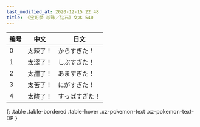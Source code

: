 ```yaml
---
last_modified_at: 2020-12-15 22:48
title: 《宝可梦 珍珠／钻石》文本 540
---
```

| 编号 | 中文 | 日文 |
| ---- | ---- | ---- |
| 0 | 太辣了！ | からすぎた！ |
| 1 | 太涩了！ | しぶすぎた！ |
| 2 | 太甜了！ | あますぎた！ |
| 3 | 太苦了！ | にがすぎた！ |
| 4 | 太酸了！ | すっぱすぎた！ |
{: .table .table-bordered .table-hover .xz-pokemon-text .xz-pokemon-text-DP }